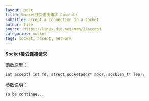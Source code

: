 ```yaml
---
layout: post
title: Socket接受连接请求（accept）
subtitle: accept a connection on a socket
author: fire
source: https://linux.die.net/man/2/accept
categories: socket 
tags: socket, accept, network
---
```


**Socket接受连接请求**

函数原型：

~~~
int accept( int fd, struct socketaddr* addr, socklen_t* len);
~~~

参数说明：

~~~
To be continue...
~~~